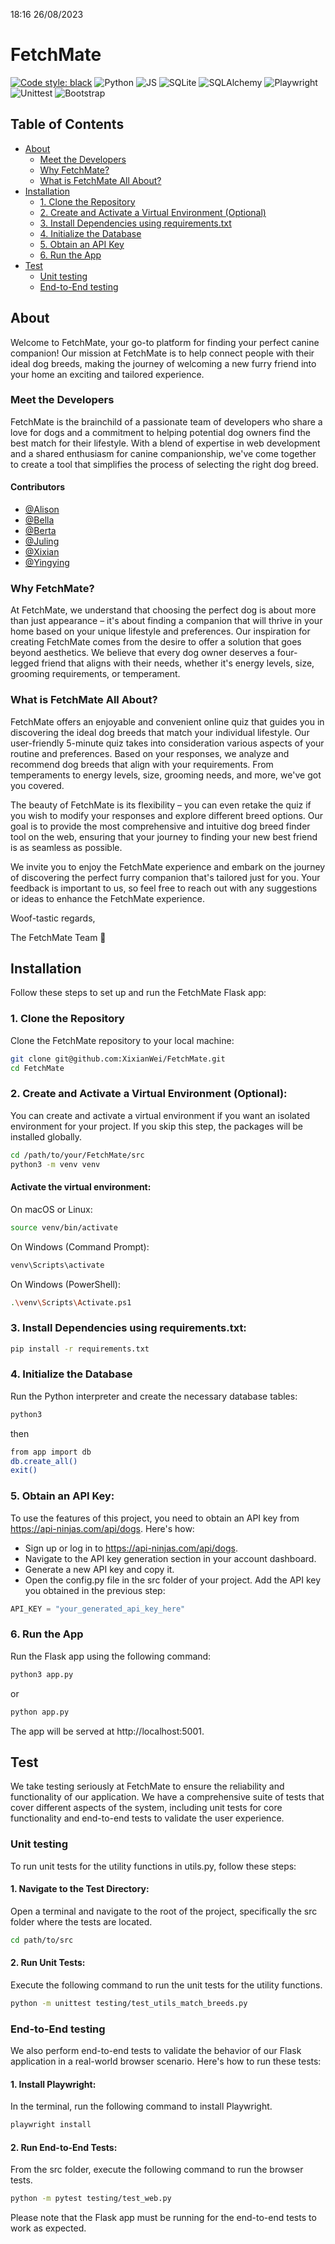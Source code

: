 18:16 26/08/2023
# FetchMate

[![Code style: black](https://img.shields.io/badge/code%20style-black-000000.svg)](https://github.com/psf/black)
![Python](https://img.shields.io/badge/-Python-blue?logo=python&logoColor=white&style=plastic)
![JS](https://img.shields.io/badge/JavaScript-F7DF1E?logo=javascript&logoColor=white&style=plastic)
![SQLite](https://img.shields.io/badge/SQLite-044a64?logo=sqlite&logoColor=white&style=plastic)
![SQLAlchemy](https://img.shields.io/badge/SQL%20Alchemy-778877?logo=sqlalchemy&logoColor=white&style=plastic)
![Playwright](https://img.shields.io/badge/Playwright-green?logo=playwright&logoColor=white&style=plastic)
![Unittest](https://img.shields.io/badge/Unittest-FF9900?logo=unittest&logoColor=white&style=plastic)
![Bootstrap](https://img.shields.io/badge/Bootstrap-712cf9?logo=bootstrap&logoColor=white&style=plastic)

## Table of Contents

- [About](#about)
  - [Meet the Developers](#meet-the-developers)
  - [Why FetchMate?](#why-fetchmate) 
  - [What is FetchMate All About?](#what-is-fetchmate-all-about)
- [Installation](#installation)
  - [1. Clone the Repository](#1-clone-the-repository)
  - [2. Create and Activate a Virtual Environment (Optional)](#2-create-and-activate-a-virtual-environment-optional)
  - [3. Install Dependencies using requirements.txt](#3-install-dependencies-using-requirementstxt)
  - [4. Initialize the Database](#4-initialize-the-database)
  - [5. Obtain an API Key](#5-obtain-an-api-key)
  - [6. Run the App](#6-run-the-app)
- [Test](#test)
  - [Unit testing](#unit-testing)
  - [End-to-End testing](#end-to-end-testing)


## About

Welcome to FetchMate, your go-to platform for finding your perfect canine companion! Our mission at FetchMate is to help connect people with their ideal dog breeds, making the journey of welcoming a new furry friend into your home an exciting and tailored experience.

### Meet the Developers
FetchMate is the brainchild of a passionate team of developers who share a love for dogs and a commitment to helping potential dog owners find the best match for their lifestyle. With a blend of expertise in web development and a shared enthusiasm for canine companionship, we've come together to create a tool that simplifies the process of selecting the right dog breed.

#### Contributors
- [@Alison](https://github.com/AlisonEve)
- [@Bella](https://github.com/bellamcdermid)
- [@Berta](https://github.com/berta-rf)
- [@Juling](https://github.com/julingc)
- [@Xixian](https://github.com/XixianWei)
- [@Yingying](https://github.com/Heying778)

### Why FetchMate?
At FetchMate, we understand that choosing the perfect dog is about more than just appearance – it's about finding a companion that will thrive in your home based on your unique lifestyle and preferences. Our inspiration for creating FetchMate comes from the desire to offer a solution that goes beyond aesthetics. We believe that every dog owner deserves a four-legged friend that aligns with their needs, whether it's energy levels, size, grooming requirements, or temperament.

### What is FetchMate All About?
FetchMate offers an enjoyable and convenient online quiz that guides you in discovering the ideal dog breeds that match your individual lifestyle. Our user-friendly 5-minute quiz takes into consideration various aspects of your routine and preferences. Based on your responses, we analyze and recommend dog breeds that align with your requirements. From temperaments to energy levels, size, grooming needs, and more, we've got you covered.

The beauty of FetchMate is its flexibility – you can even retake the quiz if you wish to modify your responses and explore different breed options. Our goal is to provide the most comprehensive and intuitive dog breed finder tool on the web, ensuring that your journey to finding your new best friend is as seamless as possible.

We invite you to enjoy the FetchMate experience and embark on the journey of discovering the perfect furry companion that's tailored just for you. Your feedback is important to us, so feel free to reach out with any suggestions or ideas to enhance the FetchMate experience.

Woof-tastic regards,

The FetchMate Team 💚

## Installation

Follow these steps to set up and run the FetchMate Flask app:

### 1. Clone the Repository
Clone the FetchMate repository to your local machine:

```bash
git clone git@github.com:XixianWei/FetchMate.git
cd FetchMate
```
### 2. Create and Activate a Virtual Environment (Optional): 
You can create and activate a virtual environment if you want an isolated environment for your project. If you skip this step, the packages will be installed globally.
```bash
cd /path/to/your/FetchMate/src
python3 -m venv venv
```

#### Activate the virtual environment:
On macOS or Linux:
```bash
source venv/bin/activate
```

On Windows (Command Prompt):
```bash
venv\Scripts\activate
```

On Windows (PowerShell):
```bash
.\venv\Scripts\Activate.ps1
```

### 3. Install Dependencies using requirements.txt:
```bash
pip install -r requirements.txt
```

### 4. Initialize the Database
Run the Python interpreter and create the necessary database tables:
```bash
python3
```
then
```bash
from app import db
db.create_all()
exit()
```

### 5. Obtain an API Key:
To use the features of this project, you need to obtain an API key from https://api-ninjas.com/api/dogs. Here's how:

- Sign up or log in to https://api-ninjas.com/api/dogs.
- Navigate to the API key generation section in your account dashboard.
- Generate a new API key and copy it.
- Open the config.py file in the src folder of your project. Add the API key you obtained in the previous step:
```python
API_KEY = "your_generated_api_key_here"
```

###  6. Run the App
Run the Flask app using the following command:

```bash
python3 app.py
```
or
```bash
python app.py
```

The app will be served at http://localhost:5001.


## Test
We take testing seriously at FetchMate to ensure the reliability and functionality of our application. We have a comprehensive suite of tests that cover different aspects of the system, including unit tests for core functionality and end-to-end tests to validate the user experience.

### Unit testing
To run unit tests for the utility functions in utils.py, follow these steps:

#### 1. Navigate to the Test Directory: 
Open a terminal and navigate to the root of the project, specifically the src folder where the tests are located.
```bash
cd path/to/src
```

#### 2. Run Unit Tests: 
Execute the following command to run the unit tests for the utility functions.
```bash
python -m unittest testing/test_utils_match_breeds.py
```

### End-to-End testing
We also perform end-to-end tests to validate the behavior of our Flask application in a real-world browser scenario. Here's how to run these tests:

#### 1. Install Playwright: 
In the terminal, run the following command to install Playwright.
```bash
playwright install
```

#### 2. Run End-to-End Tests: 
From the src folder, execute the following command to run the browser tests.
```bash
python -m pytest testing/test_web.py
```

Please note that the Flask app must be running for the end-to-end tests to work as expected.


